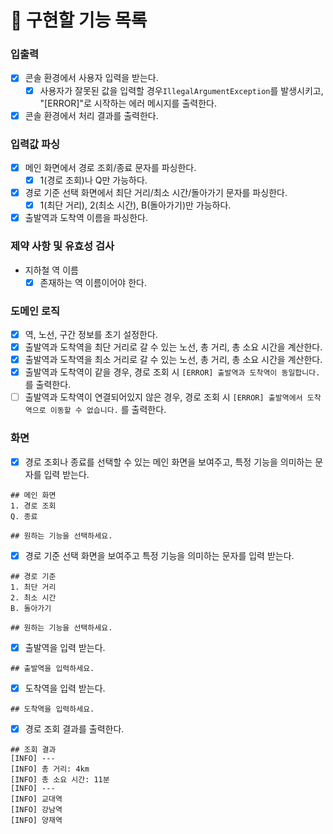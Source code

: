 # 📝 구현할 기능 목록

### 입출력

- [X] 콘솔 환경에서 사용자 입력을 받는다.
  - [X] 사용자가 잘못된 값을 입력할 경우`IllegalArgumentException`를 발생시키고, "[ERROR]"로 시작하는 에러 메시지를 출력한다.
- [X] 콘솔 환경에서 처리 결과를 출력한다.

### 입력값 파싱

- [X] 메인 화면에서 경로 조회/종료 문자를 파싱한다.
  - [X] 1(경로 조회)나 Q만 가능하다.
- [X] 경로 기준 선택 화면에서 최단 거리/최소 시간/돌아가기 문자를 파싱한다.
  - [X] 1(최단 거리), 2(최소 시간), B(돌아가기)만 가능하다.
- [X] 출발역과 도착역 이름을 파싱한다.

### 제약 사항 및 유효성 검사

- 지하철 역 이름
  - [X] 존재하는 역 이름이어야 한다.

### 도메인 로직

- [X] 역, 노선, 구간 정보를 초기 설정한다.
- [X] 출발역과 도착역을 최단 거리로 갈 수 있는 노선, 총 거리, 총 소요 시간을 계산한다.
- [X] 출발역과 도착역을 최소 거리로 갈 수 있는 노선, 총 거리, 총 소요 시간을 계산한다.
- [X] 출발역과 도착역이 같을 경우, 경로 조회 시  `[ERROR] 출발역과 도착역이 동일합니다.` 를 출력한다.
- [ ] 출발역과 도착역이 연결되어있지 않은 경우, 경로 조회 시  `[ERROR] 출발역에서 도착역으로 이동할 수 없습니다.` 를 출력한다.

### 화면

- [X] 경로 조회나 종료를 선택할 수 있는 메인 화면을 보여주고, 특정 기능을 의미하는 문자를 입력 받는다.

```plain
## 메인 화면
1. 경로 조회
Q. 종료

## 원하는 기능을 선택하세요.
```

- [X] 경로 기준 선택 화면을 보여주고 특정 기능을 의미하는 문자를 입력 받는다.

```plain
## 경로 기준
1. 최단 거리
2. 최소 시간
B. 돌아가기

## 원하는 기능을 선택하세요.
```

- [X] 출발역을 입력 받는다.

```plain
## 출발역을 입력하세요.
```

- [X] 도착역을 입력 받는다.

```plain
## 도착역을 입력하세요.
```

- [X] 경로 조회 결과를 출력한다.

```plain
## 조회 결과
[INFO] ---
[INFO] 총 거리: 4km
[INFO] 총 소요 시간: 11분
[INFO] ---
[INFO] 교대역
[INFO] 강남역
[INFO] 양재역
```